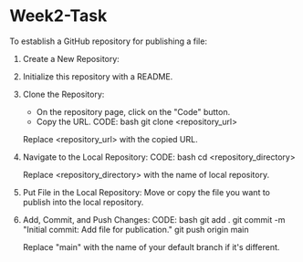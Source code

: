 # Week2-Task
To establish a GitHub repository for publishing a file:

1. Create a New Repository:
2. Initialize this repository with a README.

3. Clone the Repository:
   - On the repository page, click on the "Code" button.
   - Copy the URL.
CODE:
   bash
   git clone <repository_url>
   
   Replace <repository_url> with the copied URL.

4. Navigate to the Local Repository:
   CODE:
   bash
   cd <repository_directory>

   Replace <repository_directory> with the name of local repository.

5. Put File in the Local Repository:
   Move or copy the file you want to publish into the local repository.

6. Add, Commit, and Push Changes:
   CODE:
   bash
   git add .
   git commit -m "Initial commit: Add file for publication."
   git push origin main
   

   Replace "main" with the name of your default branch if it's different.


